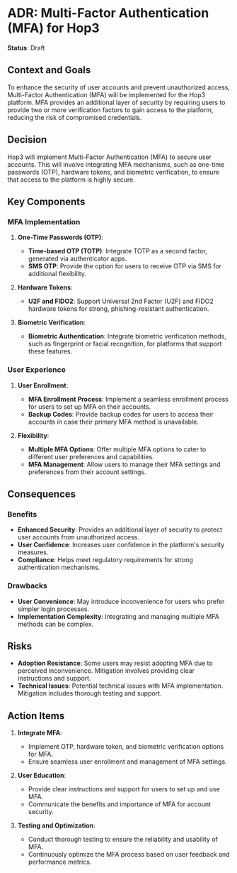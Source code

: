 # ADR: Multi-Factor Authentication (MFA) for Hop3

**Status**: Draft

## Context and Goals

To enhance the security of user accounts and prevent unauthorized access, Multi-Factor Authentication (MFA) will be implemented for the Hop3 platform. MFA provides an additional layer of security by requiring users to provide two or more verification factors to gain access to the platform, reducing the risk of compromised credentials.

## Decision

Hop3 will implement Multi-Factor Authentication (MFA) to secure user accounts. This will involve integrating MFA mechanisms, such as one-time passwords (OTP), hardware tokens, and biometric verification, to ensure that access to the platform is highly secure.

## Key Components

### MFA Implementation

1. **One-Time Passwords (OTP)**:

   - **Time-based OTP (TOTP)**: Integrate TOTP as a second factor, generated via authenticator apps.
   - **SMS OTP**: Provide the option for users to receive OTP via SMS for additional flexibility.

1. **Hardware Tokens**:

   - **U2F and FIDO2**: Support Universal 2nd Factor (U2F) and FIDO2 hardware tokens for strong, phishing-resistant authentication.

1. **Biometric Verification**:

   - **Biometric Authentication**: Integrate biometric verification methods, such as fingerprint or facial recognition, for platforms that support these features.

### User Experience

1. **User Enrollment**:

   - **MFA Enrollment Process**: Implement a seamless enrollment process for users to set up MFA on their accounts.
   - **Backup Codes**: Provide backup codes for users to access their accounts in case their primary MFA method is unavailable.

1. **Flexibility**:

   - **Multiple MFA Options**: Offer multiple MFA options to cater to different user preferences and capabilities.
   - **MFA Management**: Allow users to manage their MFA settings and preferences from their account settings.

## Consequences

### Benefits

- **Enhanced Security**: Provides an additional layer of security to protect user accounts from unauthorized access.
- **User Confidence**: Increases user confidence in the platform's security measures.
- **Compliance**: Helps meet regulatory requirements for strong authentication mechanisms.

### Drawbacks

- **User Convenience**: May introduce inconvenience for users who prefer simpler login processes.
- **Implementation Complexity**: Integrating and managing multiple MFA methods can be complex.

## Risks

- **Adoption Resistance**: Some users may resist adopting MFA due to perceived inconvenience. Mitigation involves providing clear instructions and support.
- **Technical Issues**: Potential technical issues with MFA implementation. Mitigation includes thorough testing and support.

## Action Items

1. **Integrate MFA**:

   - Implement OTP, hardware token, and biometric verification options for MFA.
   - Ensure seamless user enrollment and management of MFA settings.

1. **User Education**:

   - Provide clear instructions and support for users to set up and use MFA.
   - Communicate the benefits and importance of MFA for account security.

1. **Testing and Optimization**:

   - Conduct thorough testing to ensure the reliability and usability of MFA.
   - Continuously optimize the MFA process based on user feedback and performance metrics.
